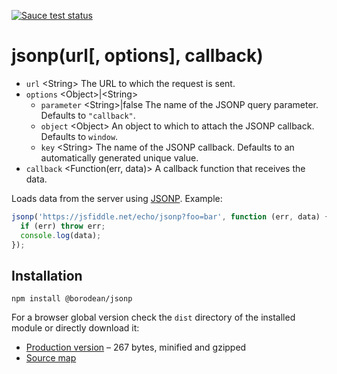[![Sauce test status][sauce-matrix]][sauce]

# jsonp(url[, options], callback)

- `url` &lt;String&gt; The URL to which the request is sent.
- `options` &lt;Object&gt;|&lt;String&gt;
  - `parameter` &lt;String&gt;|false The name of the JSONP query parameter. Defaults to `"callback"`.
  - `object` &lt;Object&gt; An object to which to attach the JSONP callback. Defaults to `window`.
  - `key` &lt;String&gt; The name of the JSONP callback. Defaults to an automatically generated unique value.
- `callback` &lt;Function(err, data)&gt; A callback function that receives the data.

Loads data from the server using [JSONP][jsonp]. Example:

```js
jsonp('https://jsfiddle.net/echo/jsonp?foo=bar', function (err, data) {
  if (err) throw err;
  console.log(data);
});
```

## Installation

```
npm install @borodean/jsonp
```

For a browser global version check the `dist` directory of the installed module or directly download it:

- [Production version][dl] – 267 bytes, minified and gzipped
- [Source map][dl-map]

[dl]: https://github.com/borodean/jsonp/releases/download/1.2.0/jsonp-1.2.0.min.js
[dl-map]: https://github.com/borodean/jsonp/releases/download/1.2.0/jsonp-1.2.0.min.js.map
[jsonp]: http://bob.ippoli.to/archives/2005/12/05/remote-json-jsonp/
[sauce]: https://saucelabs.com/u/borodean-jsonp
[sauce-matrix]: https://saucelabs.com/browser-matrix/borodean-jsonp.svg
